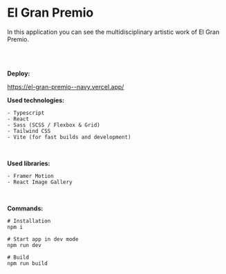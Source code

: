 # El Gran Premio

In this application you can see the multidisciplinary artistic work of El Gran Premio.

<br/>
<br/>

**Deploy:**

https://el-gran-premio--navy.vercel.app/

**Used technologies:**

```
- Typescript
- React
- Sass (SCSS / Flexbox & Grid)
- Tailwind CSS
- Vite (for fast builds and development)

```

<br/>

**Used libraries:**

```
- Framer Motion
- React Image Gallery
```

<br/>

**Commands:**

```shell
# Installation
npm i

# Start app in dev mode
npm run dev

# Build
npm run build
```
